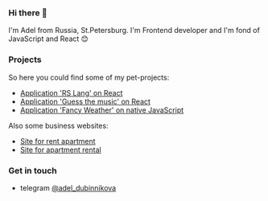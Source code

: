 ### Hi there 👋

I'm Adel from Russia, St.Petersburg.
I'm Frontend developer and I'm fond of JavaScript and React 😊

### Projects

So here you could find some of my pet-projects:<br>

- [Application 'RS Lang' on React](https://rslang-team5-alekchaik.netlify.app/)
- [Application 'Guess the music' on React](https://adelinyshka-songbird.netlify.app/)
- [Application 'Fancy Weather' on native JavaScript](https://rslang-team5-alekchaik.netlify.app/)

Also some business websites:<br>
- [Site for rent apartment](https://dali-apart.ru/)
- [Site for apartment rental](https://posutochno-peterburg.ru/)

### Get in touch

- telegram [@adel_dubinnikova](https://t.me/adel_dubinnikova)

<!--
**adelinyshka/adelinyshka** is a ✨ _special_ ✨ repository because its `README.md` (this file) appears on your GitHub profile.

Here are some ideas to get you started:

- 🔭 I’m currently working on ...
- 🌱 I’m currently learning ...
- 👯 I’m looking to collaborate on ...
- 🤔 I’m looking for help with ...
- 💬 Ask me about ...
- 📫 How to reach me: ...
- 😄 Pronouns: ...
- ⚡ Fun fact: ...
-->
